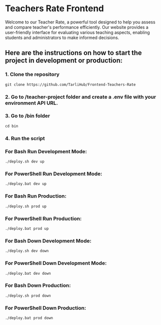 # Teachers Rate Frontend
Welcome to our Teacher Rate, a powerful tool designed to help you assess and compare teacher's performance efficiently.
Our website provides a user-friendly interface for evaluating various teaching aspects, enabling students and administrators to make informed decisions.

## Here are the instructions on how to start the project in development or production:
### 1. Clone the repository 
```
git clone https://github.com/TarliHub/Frontend-Teachers-Rate
```
### 2. Go to /teacher-project folder and create a .env file with your environment API URL.
### 3. Go to /bin folder
```
cd bin
```
### 4. Run the script

### For Bash Run Development Mode:
```
./deploy.sh dev up
```
### For PowerShell Run Development Mode:
```
./deploy.bat dev up
```
### For Bash Run Production:
```
./deploy.sh prod up
```
### For PowerShell Run Production:
```
./deploy.bat prod up
```
### For Bash Down Development Mode:
```
./deploy.sh dev down
```
### For PowerShell Down Development Mode:
```
./deploy.bat dev down
```
### For Bash Down Production:
```
./deploy.sh prod down
```
### For PowerShell Down Production:
```
./deploy.bat prod down
```

